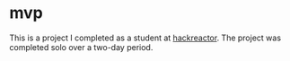 # mvp
This is a project I completed as a student at [hackreactor](http://hackreactor.com). The project was completed solo over a two-day period.
